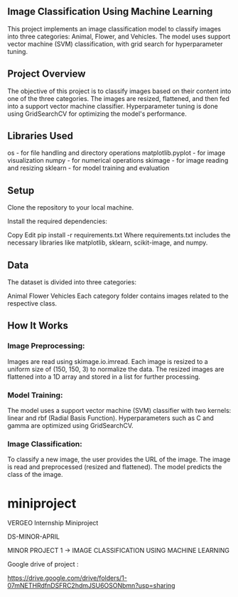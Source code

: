 ## Image Classification Using Machine Learning
This project implements an image classification model to classify images into three categories: Animal, Flower, and Vehicles. The model uses support vector machine (SVM) classification, with grid search for hyperparameter tuning.

## Project Overview
The objective of this project is to classify images based on their content into one of the three categories. The images are resized, flattened, and then fed into a support vector machine classifier. Hyperparameter tuning is done using GridSearchCV for optimizing the model's performance.

## Libraries Used
os - for file handling and directory operations
matplotlib.pyplot - for image visualization
numpy - for numerical operations
skimage - for image reading and resizing
sklearn - for model training and evaluation
## Setup
Clone the repository to your local machine.

Install the required dependencies:

Copy
Edit
pip install -r requirements.txt
Where requirements.txt includes the necessary libraries like matplotlib, sklearn, scikit-image, and numpy.

## Data
The dataset is divided into three categories:

Animal
Flower
Vehicles
Each category folder contains images related to the respective class.

## How It Works
### Image Preprocessing:

Images are read using skimage.io.imread.
Each image is resized to a uniform size of (150, 150, 3) to normalize the data.
The resized images are flattened into a 1D array and stored in a list for further processing.
### Model Training:

The model uses a support vector machine (SVM) classifier with two kernels: linear and rbf (Radial Basis Function).
Hyperparameters such as C and gamma are optimized using GridSearchCV.
### Image Classification:

To classify a new image, the user provides the URL of the image.
The image is read and preprocessed (resized and flattened).
The model predicts the class of the image.

# miniproject
VERGEO Internship Miniproject

DS-MINOR-APRIL   

MINOR PROJECT 1 ->  IMAGE CLASSIFICATION USING MACHINE LEARNING  

Google drive of project : 

https://drive.google.com/drive/folders/1-07mNETHRdfnDSFRC2hdmJSU6OSONbmn?usp=sharing
